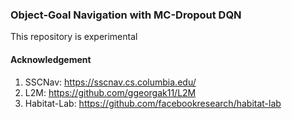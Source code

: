 ### Object-Goal Navigation with MC-Dropout DQN

This repository is experimental



#### Acknowledgement

1. SSCNav: https://sscnav.cs.columbia.edu/
2. L2M: https://github.com/ggeorgak11/L2M
3. Habitat-Lab: https://github.com/facebookresearch/habitat-lab